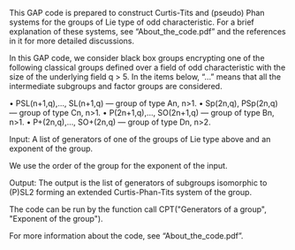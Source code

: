 This GAP code is prepared to construct Curtis-Tits and (pseudo) Phan systems for the groups of Lie type of odd characteristic. For a brief explanation of these systems, see “About_the_code.pdf” and the references in it for more detailed discussions.

In this GAP code, we consider black box groups encrypting one of the following classical groups defined over a field of odd characteristic with the size of the underlying field q > 5. In the items below, “…” means that all the intermediate subgroups and factor groups are considered. 

• PSL(n+1,q),…, SL(n+1,q) — group of type An, n>1.
• Sp(2n,q), PSp(2n,q) — group of type Cn, n>1.
• P(2n+1,q),…, SO(2n+1,q) — group of type Bn, n>1.
• P+(2n,q),…, SO+(2n,q) — group of type Dn, n>2.

Input: A list of generators of one of the groups of Lie type above and an exponent of the group. 

We use the order of the group for the exponent of the input.

Output: The output is the list of generators of subgroups isomorphic to (P)SL2 forming an extended Curtis-Phan-Tits system of the group.

The code can be run by the function call CPT("Generators of a group", "Exponent of the group").

For more information about the code, see “About_the_code.pdf”.


